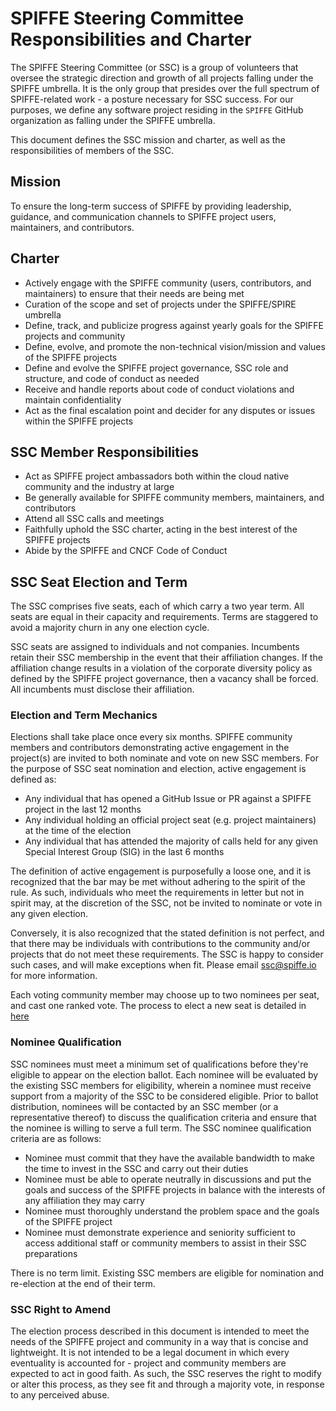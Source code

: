 # SPIFFE Steering Committee Responsibilities and Charter
The SPIFFE Steering Committee (or SSC) is a group of volunteers that oversee the strategic direction and growth of all projects falling under the SPIFFE umbrella. It is the only group that presides over the full spectrum of SPIFFE-related work - a posture necessary for SSC success. For our purposes, we define any software project residing in the `SPIFFE` GitHub organization as falling under the SPIFFE umbrella.

This document defines the SSC mission and charter, as well as the responsibilities of members of the SSC.

## Mission
To ensure the long-term success of SPIFFE by providing leadership, guidance, and communication channels to SPIFFE project users, maintainers, and contributors.

## Charter
* Actively engage with the SPIFFE community (users, contributors, and maintainers) to ensure that their needs are being met
* Curation of the scope and set of projects under the SPIFFE/SPIRE umbrella
* Define, track, and publicize progress against yearly goals for the SPIFFE projects and community
* Define, evolve, and promote the non-technical vision/mission and values of the SPIFFE projects
* Define and evolve the SPIFFE project governance, SSC role and structure, and code of conduct as needed
* Receive and handle reports about code of conduct violations and maintain confidentiality
* Act as the final escalation point and decider for any disputes or issues within the SPIFFE projects

## SSC Member Responsibilities
* Act as SPIFFE project ambassadors both within the cloud native community and the industry at large
* Be generally available for SPIFFE community members, maintainers, and contributors
* Attend all SSC calls and meetings
* Faithfully uphold the SSC charter, acting in the best interest of the SPIFFE projects
* Abide by the SPIFFE and CNCF Code of Conduct

## SSC Seat Election and Term
The SSC comprises five seats, each of which carry a two year term. All seats are equal in their capacity and requirements. Terms are staggered to avoid a majority churn in any one election cycle.

SSC seats are assigned to individuals and not companies. Incumbents retain their SSC membership in the event that their affiliation changes. If the affiliation change results in a violation of the corporate diversity policy as defined by the SPIFFE project governance, then a vacancy shall be forced. All incumbents must disclose their affiliation.

### Election and Term Mechanics
Elections shall take place once every six months. SPIFFE community members and contributors demonstrating active engagement in the project(s) are invited to both nominate and vote on new SSC members. For the purpose of SSC seat nomination and election, active engagement is defined as:
* Any individual that has opened a GitHub Issue or PR against a SPIFFE project in the last 12 months
* Any individual holding an official project seat (e.g. project maintainers) at the time of the election
* Any individual that has attended the majority of calls held for any given Special Interest Group (SIG) in the last 6 months

The definition of active engagement is purposefully a loose one, and it is recognized that the bar may be met without adhering to the spirit of the rule. As such, individuals who meet the requirements in letter but not in spirit may, at the discretion of the SSC, not be invited to nominate or vote in any given election.

Conversely, it is also recognized that the stated definition is not perfect, and that there may be individuals with contributions to the community and/or projects that do not meet these requirements. The SSC is happy to consider such cases, and will make exceptions when fit. Please email ssc@spiffe.io for more information.

Each voting community member may choose up to two nominees per seat, and cast one ranked vote. The process to elect a new seat is detailed in [here](elections/README.md)

### Nominee Qualification
SSC nominees must meet a minimum set of qualifications before they're eligible to appear on the election ballot. Each nominee will be evaluated by the existing SSC members for eligibility, wherein a nominee must receive support from a majority of the SSC to be considered eligible. Prior to ballot distribution, nominees will be contacted by an SSC member (or a representative thereof) to discuss the qualification criteria and ensure that the nominee is willing to serve a full term. The SSC nominee qualification criteria are as follows:
* Nominee must commit that they have the available bandwidth to make the time to invest in the SSC and carry out their duties
* Nominee must be able to operate neutrally in discussions and put the goals and success of the SPIFFE projects in balance with the interests of any affiliation they may carry
* Nominee must thoroughly understand the problem space and the goals of the SPIFFE project
* Nominee must demonstrate experience and seniority sufficient to access additional staff or community members to assist in their SSC preparations

There is no term limit. Existing SSC members are eligible for nomination and re-election at the end of their term.

### SSC Right to Amend
The election process described in this document is intended to meet the needs of the SPIFFE project and community in a way that is concise and lightweight. It is not intended to be a legal document in which every eventuality is accounted for - project and community members are expected to act in good faith. As such, the SSC reserves the right to modify or alter this process, as they see fit and through a majority vote, in response to any perceived abuse.
